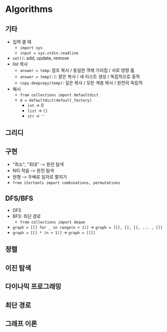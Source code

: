# Algorithms
## 기타
- 입력 클 때
    - `import sys`
    - `input = sys.stdin.readline`
- `set()`: add, update, remove
- list 복사
    - `answer = temp`: 참조 복사 / 동일한 객체 가리킴 / 서로 영향 줌
    - `answer = temp[:]`: 얕은 복사 / 새 리스트 생성 / 독립적으로 동작
    - `copy.deepcopy(temp)`: 깊은 복사 / 모든 계층 복사 / 완전히 독립적
- 해시
    - `from collections import defaultdict`
    - `d = defaultdict(default_factory)`
        - `int` → 0
        - `list` → `[]`
        - `str` → `''`

## 그리디
## 구현
- "최소", "최대" -> 완전 탐색
- N이 작음 -> 완전 탐색
- 원형 -> 두배로 일자로 펼치기
- `from itertools import combinations, permutations`
## DFS/BFS
- DFS
- BFS: 최단 경로
    - `from collections import deque`
- `graph = [[] for _ in range(n + 1)]` -> `graph = [[], [], [], ... , []]`
- `graph = [[] * (n + 1)]` -> `graph = [[]]`
## 정렬
## 이진 탐색
## 다이나믹 프로그래밍
## 최단 경로
## 그래프 이론
